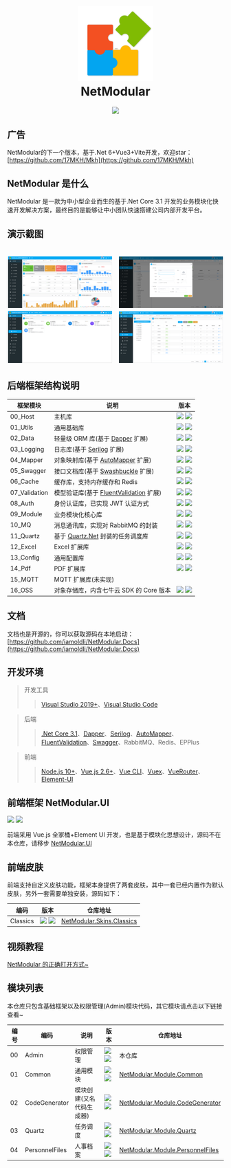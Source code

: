 <h1 align="center">
  <img src="./img/logo.png" alt="NetModular" width="175"/>
<br>
NetModular
</h1>

<p align="center">
  <a href="https://github.com/iamoldli/NetModular/blob/master/LICENSE"><img src="https://img.shields.io/github/license/iamoldli/NetModular"></a>
</p>

## 广告

NetModular的下一个版本，基于.Net 6+Vue3+Vite开发，欢迎star：[https://github.com/17MKH/Mkh](https://github.com/17MKH/Mkh)

## NetModular 是什么

NetModular 是一款为中小型企业而生的基于.Net Core 3.1 开发的业务模块化快速开发解决方案，最终目的是能够让中小团队快速搭建公司内部开发平台。

## 演示截图

<h1 align="center">
  <img src="./img/20201108235810.png" alt="NetModular" style="margin-right:2%;width:48%;"/>
  <img src="./img/20201108235849.png" alt="NetModular" style="width:48%;"/>
  <img src="./img/20201108235914.png" alt="NetModular" style="margin-right:2%;width:48%;"/>
  <img src="./img/20201108235933.png" alt="NetModular" style="width:48%;"/>
<br>

## 后端框架结构说明

| 框架模块      | 说明                                                                                                      | 版本                                                                                                                                                                                                                                                       |
| ------------- | --------------------------------------------------------------------------------------------------------- | ---------------------------------------------------------------------------------------------------------------------------------------------------------------------------------------------------------------------------------------------------------- |
| 00_Host       | 主机库                                                                                                    | <a href="https://www.nuget.org/packages/NetModular.Lib.Host.Web/"><img src="https://img.shields.io/nuget/v/NetModular.Lib.Host.Web"/></a> <img src="https://img.shields.io/nuget/dt/NetModular.Lib.Host.Web"/>                                             |
| 01_Utils      | 通用基础库                                                                                                | <a href="https://www.nuget.org/packages/NetModular.Lib.Utils.Core/"><img src="https://img.shields.io/nuget/v/NetModular.Lib.Utils.Core"></a> <img src="https://img.shields.io/nuget/dt/NetModular.Lib.Utils.Core"/>                                        |
| 02_Data       | 轻量级 ORM 库(基于 <a href="https://github.com/StackExchange/Dapper">Dapper</a> 扩展)                     | <a href="https://www.nuget.org/packages/NetModular.Lib.Data.Abstractions/"><img src="https://img.shields.io/nuget/v/NetModular.Lib.Data.Abstractions"></a> <img src="https://img.shields.io/nuget/dt/NetModular.Lib.Data.Abstractions"/>                   |
| 03_Logging    | 日志库(基于 <a href="https://github.com/serilog/serilog">Serilog</a> 扩展)                                | <a href="https://www.nuget.org/packages/NetModular.Lib.Logging.Serilog/"><img src="https://img.shields.io/nuget/v/NetModular.Lib.Logging.Serilog"></a> <img src="https://img.shields.io/nuget/dt/NetModular.Lib.Logging.Serilog"/>                         |
| 04_Mapper     | 对象映射库(基于 <a href="https://github.com/AutoMapper/AutoMapper">AutoMapper</a> 扩展)                   | <a href="https://www.nuget.org/packages/NetModular.Lib.Mapper.AutoMapper/"><img src="https://img.shields.io/nuget/v/NetModular.Lib.Mapper.AutoMapper"></a> <img src="https://img.shields.io/nuget/dt/NetModular.Lib.Mapper.AutoMapper"/>                   |
| 05_Swagger    | 接口文档库(基于 <a href="https://github.com/domaindrivendev/Swashbuckle.AspNetCore">Swashbuckle</a> 扩展) | <a href="https://www.nuget.org/packages/NetModular.Lib.Swagger.Core"><img src="https://img.shields.io/nuget/v/NetModular.Lib.Swagger.Core"></a> <img src="https://img.shields.io/nuget/dt/NetModular.Lib.Swagger.Core"/>                                   |
| 06_Cache      | 缓存库，支持内存缓存和 Redis                                                                              | <a href="https://www.nuget.org/packages/NetModular.Lib.Cache.Abstractions/"><img src="https://img.shields.io/nuget/v/NetModular.Lib.Cache.Abstractions"></a> <img src="https://img.shields.io/nuget/dt/NetModular.Lib.Cache.Abstractions"/>                |
| 07_Validation | 模型验证库(基于 <a href="https://github.com/FluentValidation/FluentValidation">FluentValidation</a> 扩展) | <a href="https://www.nuget.org/packages/NetModular.Lib.Validation.Abstractions/"><img src="https://img.shields.io/nuget/v/NetModular.Lib.Validation.Abstractions"></a> <img src="https://img.shields.io/nuget/dt/NetModular.Lib.Validation.Abstractions"/> |
| 08_Auth       | 身份认证库，已实现 JWT 认证方式                                                                           | <a href="https://www.nuget.org/packages/NetModular.Lib.Auth.Abstractions/"><img src="https://img.shields.io/nuget/v/NetModular.Lib.Auth.Abstractions"></a> <img src="https://img.shields.io/nuget/dt/NetModular.Lib.Auth.Abstractions"/>                   |
| 09_Module     | 业务模块化核心库                                                                                          | <a href="https://www.nuget.org/packages/NetModular.Lib.Module.Abstractions/"><img src="https://img.shields.io/nuget/v/NetModular.Lib.Module.Abstractions"></a> <img src="https://img.shields.io/nuget/dt/NetModular.Lib.Module.Abstractions"/>             |
| 10_MQ         | 消息通讯库，实现对 RabbitMQ 的封装                                                                        | <a href="https://www.nuget.org/packages/NetModular.Lib.MQ.RabbitMQ/"><img src="https://img.shields.io/nuget/v/NetModular.Lib.MQ.RabbitMQ"></a> <img src="https://img.shields.io/nuget/dt/NetModular.Lib.MQ.RabbitMQ"/>                                     |
| 11_Quartz     | 基于 <a href="https://github.com/quartznet/quartznet">Quartz.Net</a> 封装的任务调度库                     | <a href="https://www.nuget.org/packages/NetModular.Lib.Quartz.Abstractions/"><img src="https://img.shields.io/nuget/v/NetModular.Lib.Quartz.Abstractions"></a> <img src="https://img.shields.io/nuget/dt/NetModular.Lib.Quartz.Abstractions"/>             |
| 12_Excel      | Excel 扩展库                                                                                              | <a href="https://www.nuget.org/packages/NetModular.Lib.Excel.Abstractions/"><img src="https://img.shields.io/nuget/v/NetModular.Lib.Excel.Abstractions"></a> <img src="https://img.shields.io/nuget/dt/NetModular.Lib.Excel.Abstractions"/>                |
| 13_Config     | 通用配置库                                                                                                | <a href="https://www.nuget.org/packages/NetModular.Lib.Config.Abstractions/"><img src="https://img.shields.io/nuget/v/NetModular.Lib.Config.Abstractions"></a> <img src="https://img.shields.io/nuget/dt/NetModular.Lib.Config.Abstractions"/>             |
| 14_Pdf        | PDF 扩展库                                                                                                | <a href="https://www.nuget.org/packages/NetModular.Lib.Pdf.Abstractions/"><img src="https://img.shields.io/nuget/v/NetModular.Lib.Pdf.Abstractions"></a> <img src="https://img.shields.io/nuget/dt/NetModular.Lib.Pdf.Abstractions"/>                      |
| 15_MQTT       | MQTT 扩展库(未实现)                                                                                       |                                                                                                                                                                                                                                                            |
| 16_OSS        | 对象存储库，内含七牛云 SDK 的 Core 版本                                                                   | <a href="https://www.nuget.org/packages/NetModular.Lib.OSS.Abstractions/"><img src="https://img.shields.io/nuget/v/NetModular.Lib.OSS.Abstractions"></a> <img src="https://img.shields.io/nuget/dt/NetModular.Lib.OSS.Abstractions"/>                      |

## 文档

  文档也是开源的，你可以获取源码在本地启动：[https://github.com/iamoldli/NetModular.Docs](https://github.com/iamoldli/NetModular.Docs)
  
## 开发环境

> 开发工具
>
> > [Visual Studio 2019+](https://visualstudio.microsoft.com/zh-hans/downloads/)、[Visual Studio Code](https://code.visualstudio.com/)

> 后端
>
> > [.Net Core 3.1](https://dotnet.microsoft.com/download)、[Dapper](https://github.com/StackExchange/Dapper)、[Serilog](https://serilog.net/)、[AutoMapper](https://automapper.org/)、[FluentValidation](https://fluentvalidation.net)、[Swagger](https://github.com/domaindrivendev/Swashbuckle.AspNetCore)、RabbitMQ、Redis、EPPlus

> 前端
>
> > [Node.js 10+](https://nodejs.org/en/)、[Vue.js 2.6+](https://cn.vuejs.org/)、[Vue CLI](https://cli.vuejs.org/zh/guide/)、[Vuex](https://vuex.vuejs.org/zh/)、[VueRouter](https://router.vuejs.org/zh/)、[Element-UI](https://element.eleme.cn/#/zh-CN/component/installation)

## 前端框架 NetModular.UI

<img src="https://img.shields.io/npm/v/netmodular-ui"/> <img src="https://img.shields.io/npm/dt/netmodular-ui"/>

前端采用 Vue.js 全家桶+Element UI 开发，也是基于模块化思想设计，源码不在本仓库，请移步 [NetModular.UI](https://github.com/iamoldli/NetModular.UI)

## 前端皮肤

前端支持自定义皮肤功能，框架本身提供了两套皮肤，其中一套已经内置作为默认皮肤，另外一套需要单独安装，源码如下：

| 编码     | 版本                                                                                                                                     | 仓库地址                                                                           |
| -------- | ---------------------------------------------------------------------------------------------------------------------------------------- | ---------------------------------------------------------------------------------- |
| Classics | <img src="https://img.shields.io/npm/v/netmodular-skins-classics"/> <img src="https://img.shields.io/npm/dt/netmodular-skins-classics"/> | [NetModular.Skins.Classics](https://github.com/iamoldli/NetModular.Skins.Classics) |

## 视频教程

[NetModular 的正确打开方式~](https://www.bilibili.com/video/BV14v41147TT/)

## 模块列表

本仓库只包含基础框架以及权限管理(Admin)模块代码，其它模块请点击以下链接查看~

| 编号 | 编码           | 说明                     | 版本                                                                                                                                                                                                                                                 | 仓库地址                                                                                         |
| ---- | -------------- | ------------------------ | ---------------------------------------------------------------------------------------------------------------------------------------------------------------------------------------------------------------------------------------------------- | ------------------------------------------------------------------------------------------------ |
| 00   | Admin          | 权限管理                 | <a href="https://www.nuget.org/packages/NetModular.Module.Admin.Web/"><img src="https://img.shields.io/nuget/v/NetModular.Module.Admin.Web"></a> <img src="https://img.shields.io/nuget/dt/NetModular.Module.Admin.Web"/>                            | 本仓库                                                                                           |
| 01   | Common         | 通用模块                 | <a href="https://www.nuget.org/packages/NetModular.Module.Common.Web/"><img src="https://img.shields.io/nuget/v/NetModular.Module.Common.Web"></a> <img src="https://img.shields.io/nuget/dt/NetModular.Module.Common.Web"/>                         | [NetModular.Module.Common](https://github.com/iamoldli/NetModular.Module.Common)                 |
| 02   | CodeGenerator  | 模块创建(又名代码生成器) | <a href="https://www.nuget.org/packages/NetModular.Module.CodeGenerator.Web/"><img src="https://img.shields.io/nuget/v/NetModular.Module.CodeGenerator.Web"></a> <img src="https://img.shields.io/nuget/dt/NetModular.Module.CodeGenerator.Web"/>    | [NetModular.Module.CodeGenerator](https://github.com/iamoldli/NetModular.Module.CodeGenerator)   |
| 03   | Quartz         | 任务调度                 | <a href="https://www.nuget.org/packages/NetModular.Module.Quartz.Web/"><img src="https://img.shields.io/nuget/v/NetModular.Module.Quartz.Web"></a> <img src="https://img.shields.io/nuget/dt/NetModular.Module.Quartz.Web"/>                         | [NetModular.Module.Quartz](https://github.com/iamoldli/NetModular.Module.Quartz)                 |
| 04   | PersonnelFiles | 人事档案                 | <a href="https://www.nuget.org/packages/NetModular.Module.PersonnelFiles.Web/"><img src="https://img.shields.io/nuget/v/NetModular.Module.PersonnelFiles.Web"></a> <img src="https://img.shields.io/nuget/dt/NetModular.Module.PersonnelFiles.Web"/> | [NetModular.Module.PersonnelFiles](https://github.com/iamoldli/NetModular.Module.PersonnelFiles) |

